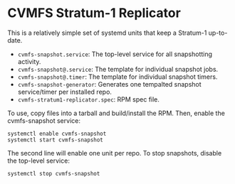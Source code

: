 
CVMFS Stratum-1 Replicator
==========================

This is a relatively simple set of systemd units that keep a Stratum-1 up-to-date.

- `cvmfs-snapshot.service`: The top-level service for all snapshotting activity.
- `cvmfs-snapshot@.service`: The template for individual snapshot jobs.
- `cvmfs-snapshot@.timer`: The template for individual snapshot timers.
- `cvmfs-snapshot-generator`: Generates one tempalted snapshot service/timer per installed repo.
- `cvmfs-stratum1-replicator.spec`: RPM spec file.

To use, copy files into a tarball and build/install the RPM.  Then, enable the cvmfs-snapshot service:

```
systemctl enable cvmfs-snapshot
systemctl start cvmfs-snapshot
```

The second line will enable one unit per repo.  To stop snapshots, disable the top-level service:

```
systemctl stop cvmfs-snapshot
```

